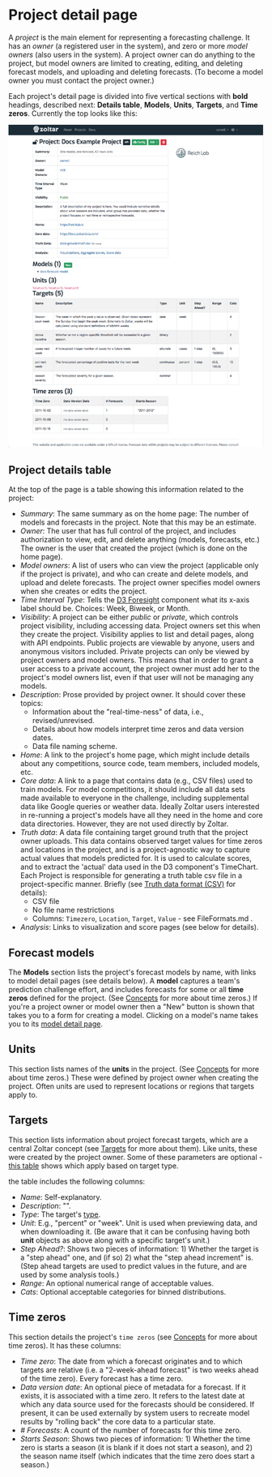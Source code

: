 # Project detail page

A *project* is the main element for representing a forecasting challenge. It has an *owner* (a registered user in the system), and zero or more *model owners* (also users in the system). A project owner can do anything to the project, but model owners are limited to creating, editing, and deleting forecast models, and uploading and deleting forecasts. (To become a model owner you must contact the project owner.)

Each project's detail page is divided into five vertical sections with **bold** headings, described next: **Details table**, **Models**, **Units**, **Targets**, and **Time zeros**. Currently the top looks like this:

![Project detail page](img/project-detail-page.png "Project detail page")


## Project details table

At the top of the page is a table showing this information related to the project:

- *Summary*: The same summary as on the home page: The number of models and forecasts in the project. Note that this may be an estimate.
- *Owner*: The user that has full control of the project, and includes authorization to view, edit, and delete anything (models, forecasts, etc.) The owner is the user that created the project (which is done on the home page).
- *Model owners*: A list of users who can view the project (applicable only if the project is private), and who can create and delete models, and upload and delete forecasts. The project owner specifies model owners when she creates or edits the project.
- *Time Interval Type*: Tells the [D3 Foresight](https://github.com/reichlab/d3-foresight) component what its x-axis label should be. Choices: Week, Biweek, or Month.
- *Visibility*: A project can be either _public_ or _private_, which controls project visibility, including accessing data. Project owners set this when they create the project. Visibility applies to list and detail pages, along with API endpoints. Public projects are viewable by anyone, users and anonymous visitors included. Private projects can only be viewed by project owners and model owners. This means that in order to grant a user access to a private account, the project owner must add her to the project's model owners list, even if that user will not be managing any models.
- *Description*: Prose provided by project owner. It should cover these topics:
    - Information about the "real-time-ness" of data, i.e., revised/unrevised.
    - Details about how models interpret time zeros and data version dates.
    - Data file naming scheme.
- *Home*: A link to the project's home page, which might include details about any competitions, source code, team members, included models, etc.
- *Core data*: A link to a page that contains data (e.g., CSV files) used to train models. For model competitions, it should include all data sets made available to everyone in the challenge, including supplemental data like Google queries or weather data. Ideally Zoltar users interested in re-running a project's models have all they need in the home and core data directories. However, they are not used directly by Zoltar.
- *Truth data*: A data file containing target ground truth that the project owner uploads. This data contains observed target values for time zeros and locations in the project, and is a project-agnostic way to capture actual values that models predicted for. It is used to calculate scores, and to extract the 'actual' data used in the D3 component's TimeChart. Each Project is responsible for generating a truth table csv file in a project-specific manner. Briefly (see [Truth data format (CSV)](FileFormats.md#truth-data-format-csv) for details):
    - CSV file
    - No file name restrictions
    - Columns: `Timezero`, `Location`, `Target`, `Value` - see FileFormats.md .
- *Analysis*: Links to visualization and score pages (see below for details).


## Forecast models

The **Models** section lists the project's forecast models by name, with links to model detail pages (see details below). A **model** captures a team's prediction challenge effort, and includes forecasts for some or all **time zeros** defined for the project. (See [Concepts](Concepts.md) for more about time zeros.) If you're a project owner or model owner then a "New" button is shown that takes you to a form for creating a model. Clicking on a model's name takes you to its [model detail page](ModelDetailPage.md).


## Units

This section lists names of the **units** in the project. (See [Concepts](Concepts.md) for more about time zeros.) These were defined by project owner when creating the project. Often units are used to represent locations or regions that targets apply to.


## Targets

This section lists information about project forecast targets, which are a central Zoltar concept (see [Targets](Targets.md) for more about them). Like units, these were created by the project owner. Some of these parameters are optional - [this table](xx#summary-of-allowed-optional-and-required-parameters-by-target-type) shows which apply based on target type.

the table includes the following columns:

- *Name*: Self-explanatory.
- *Description*: "".
- *Type*: The target's [type](Targets.md#target-types).
- *Unit*: E.g., "percent" or "week". Unit is used when previewing data, and when downloading it. (Be aware that it can be confusing having both **unit** objects as above along with a specific target's unit.)
- *Step Ahead?*: Shows two pieces of information: 1) Whether the target is a "step ahead" one, and (if so) 2) what the "step ahead increment" is. (Step ahead targets are used to predict values in the future, and are used by some analysis tools.)
- *Range*: An optional numerical range of acceptable values.
- *Cats*: Optional acceptable categories for binned distributions.


## Time zeros

This section details the project's `time zeros` (see [Concepts](Concepts.md) for more about time zeros). It has these columns:

- *Time zero*: The date from which a forecast originates and to which targets are relative (i.e. a "2-week-ahead forecast" is two weeks ahead of the time zero). Every forecast has a time zero.
- *Data version date*: An optional piece of metadata for a forecast. If it exists, it is associated with a time zero. It refers to the latest date at which any data source used for the forecasts should be considered. If present, it can be used externally by system users to recreate model results by "rolling back" the core data to a particular state.
- *# Forecasts*: A count of the number of forecasts for this time zero.
- *Starts Season*: Shows two pieces of information: 1) Whether the time zero is starts a season (it is blank if it does not start a season), and 2) the season name itself (which indicates that the time zero does start a season.)


